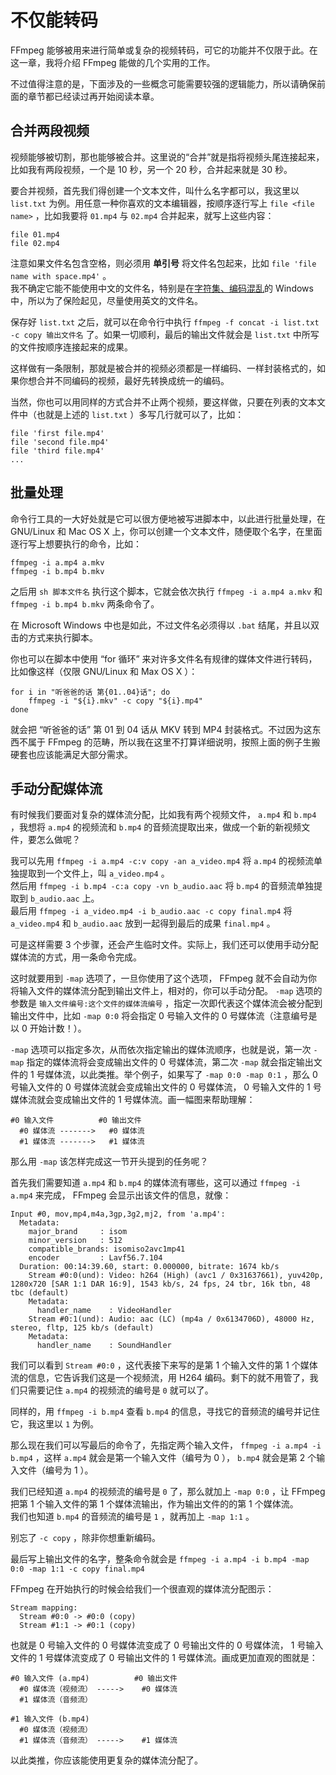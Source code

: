 # 不仅能转码

FFmpeg 能够被用来进行简单或复杂的视频转码，可它的功能并不仅限于此。在这一章，我将介绍 FFmpeg 能做的几个实用的工作。

不过值得注意的是，下面涉及的一些概念可能需要较强的逻辑能力，所以请确保前面的章节都已经读过再开始阅读本章。

<a name="merge-two-videos"></a>
## 合并两段视频

视频能够被切割，那也能够被合并。这里说的“合并”就是指将视频头尾连接起来，比如我有两段视频，一个是 10 秒，另一个 20 秒，合并起来就是 30 秒。

要合并视频，首先我们得创建一个文本文件，叫什么名字都可以，我这里以 `list.txt` 为例。用任意一种你喜欢的文本编辑器，按顺序逐行写上 `file <file name>` ，比如我要将 `01.mp4` 与 `02.mp4` 合并起来，就写上这些内容：

	file 01.mp4
	file 02.mp4

注意如果文件名包含空格，则必须用 **单引号** 将文件名包起来，比如 `file 'file name with space.mp4'` 。  
我不确定它能不能使用中文的文件名，特别是在[字符集、编码混乱](http://www.zhihu.com/question/20650946)的 Windows 中，所以为了保险起见，尽量使用英文的文件名。

保存好 `list.txt` 之后，就可以在命令行中执行 `ffmpeg -f concat -i list.txt -c copy 输出文件名` 了。如果一切顺利，最后的输出文件就会是 `list.txt` 中所写的文件按顺序连接起来的成果。

这样做有一条限制，那就是被合并的视频必须都是一样编码、一样封装格式的，如果你想合并不同编码的视频，最好先转换成统一的编码。

当然，你也可以用同样的方式合并不止两个视频，要这样做，只要在列表的文本文件中（也就是上述的 `list.txt` ）多写几行就可以了，比如：

	file 'first file.mp4'
	file 'second file.mp4'
	file 'third file.mp4'
	...

<a name="batch-process"></a>
## 批量处理

命令行工具的一大好处就是它可以很方便地被写进脚本中，以此进行批量处理，在 GNU/Linux 和 Mac OS X 上，你可以创建一个文本文件，随便取个名字，在里面逐行写上想要执行的命令，比如：

	ffmpeg -i a.mp4 a.mkv
	ffmpeg -i b.mp4 b.mkv

之后用 `sh 脚本文件名` 执行这个脚本，它就会依次执行 `ffmpeg -i a.mp4 a.mkv` 和 `ffmpeg -i b.mp4 b.mkv` 两条命令了。

在 Microsoft Windows 中也是如此，不过文件名必须得以 `.bat` 结尾，并且以双击的方式来执行脚本。

你也可以在脚本中使用 “for 循环” 来对许多文件名有规律的媒体文件进行转码，比如像这样（仅限 GNU/Linux 和 Max OS X ）：

	for i in "听爸爸的话 第{01..04}话"; do
		ffmpeg -i "${i}.mkv" -c copy "${i}.mp4"
	done

就会把 “听爸爸的话” 第 01 到 04 话从 MKV 转到 MP4 封装格式。不过因为这东西不属于 FFmpeg 的范畴，所以我在这里不打算详细说明，按照上面的例子生搬硬套也应该能满足大部分需求。

<a name="map-streams-manually"></a>
## 手动分配媒体流

有时候我们要面对复杂的媒体流分配，比如我有两个视频文件， `a.mp4` 和 `b.mp4` ，我想将 `a.mp4` 的视频流和 `b.mp4` 的音频流提取出来，做成一个新的新视频文件，要怎么做呢？

我可以先用 `ffmpeg -i a.mp4 -c:v copy -an a_video.mp4` 将 `a.mp4` 的视频流单独提取到一个文件上，叫 `a_video.mp4` 。  
然后用 `ffmpeg -i b.mp4 -c:a copy -vn b_audio.aac` 将 `b.mp4` 的音频流单独提取到 `b_audio.aac` 上。  
最后用 `ffmpeg -i a_video.mp4 -i b_audio.aac -c copy final.mp4` 将 `a_video.mp4` 和 `b_audio.aac` 放到一起得到最后的成果 `final.mp4` 。

可是这样需要 3 个步骤，还会产生临时文件。实际上，我们还可以使用手动分配媒体流的方式，用一条命令完成。

这时就要用到 `-map` 选项了，一旦你使用了这个选项， FFmpeg 就不会自动为你将输入文件的媒体流分配到输出文件上，相对的，你可以手动分配。 `-map` 选项的参数是 `输入文件编号:这个文件的媒体流编号` ，指定一次即代表这个媒体流会被分配到输出文件中，比如 `-map 0:0` 将会指定 0 号输入文件的 0 号媒体流（注意编号是以 0 开始计数！）。

`-map` 选项可以指定多次，从而依次指定输出的媒体流顺序，也就是说，第一次 `-map` 指定的媒体流将会变成输出文件的 0 号媒体流，第二次 `-map` 就会指定输出文件的 1 号媒体流，以此类推。举个例子，如果写了 `-map 0:0 -map 0:1` ，那么 0 号输入文件的 0 号媒体流就会变成输出文件的 0 号媒体流， 0 号输入文件的 1 号媒体流就会变成输出文件的 1 号媒体流。画一幅图来帮助理解：

	#0 输入文件          #0 输出文件
	  #0 媒体流 ------->   #0 媒体流
	  #1 媒体流 ------->   #1 媒体流

那么用 `-map` 该怎样完成这一节开头提到的任务呢？

首先我们需要知道 `a.mp4` 和 `b.mp4` 的媒体流有哪些，这可以通过 `ffmpeg -i a.mp4` 来完成， FFmpeg 会显示出该文件的信息，就像：

	Input #0, mov,mp4,m4a,3gp,3g2,mj2, from 'a.mp4':
	  Metadata:
	    major_brand     : isom
	    minor_version   : 512
	    compatible_brands: isomiso2avc1mp41
	    encoder         : Lavf56.7.104
	  Duration: 00:14:39.60, start: 0.000000, bitrate: 1674 kb/s
	    Stream #0:0(und): Video: h264 (High) (avc1 / 0x31637661), yuv420p, 1280x720 [SAR 1:1 DAR 16:9], 1543 kb/s, 24 fps, 24 tbr, 16k tbn, 48 tbc (default)
	    Metadata:
	      handler_name    : VideoHandler
	    Stream #0:1(und): Audio: aac (LC) (mp4a / 0x6134706D), 48000 Hz, stereo, fltp, 125 kb/s (default)
	    Metadata:
	      handler_name    : SoundHandler

我们可以看到 `Stream #0:0` ，这代表接下来写的是第 1 个输入文件的第 1 个媒体流的信息，它告诉我们这是一个视频流，用 H264 编码。剩下的就不用管了，我们只需要记住 `a.mp4` 的视频流的编号是 `0` 就可以了。

同样的，用 `ffmpeg -i b.mp4` 查看 `b.mp4` 的信息，寻找它的音频流的编号并记住它，我这里以 `1` 为例。

那么现在我们可以写最后的命令了，先指定两个输入文件， `ffmpeg -i a.mp4 -i b.mp4` ，这样 `a.mp4` 就会是第一个输入文件（编号为 0 ）， `b.mp4` 就会是第 2 个输入文件（编号为 1 ）。

我们已经知道 `a.mp4` 的视频流的编号是 `0` 了，那么就加上 `-map 0:0` ，让 FFmpeg 把第 1 个输入文件的第 1 个媒体流输出，作为输出文件的的第 1 个媒体流。  
我们也知道 `b.mp4` 的音频流的编号是 `1` ，就再加上 `-map 1:1` 。

别忘了 `-c copy` ，除非你想重新编码。

最后写上输出文件的名字，整条命令就会是 `ffmpeg -i a.mp4 -i b.mp4 -map 0:0 -map 1:1 -c copy final.mp4` 

FFmpeg 在开始执行的时候会给我们一个很直观的媒体流分配图示：

	Stream mapping:
	  Stream #0:0 -> #0:0 (copy)
	  Stream #1:1 -> #0:1 (copy)

也就是 0 号输入文件的 0 号媒体流变成了 0 号输出文件的 0 号媒体流， 1 号输入文件的 1 号媒体流变成了 0 号输出文件的 1 号媒体流。画成更加直观的图就是：

	#0 输入文件 (a.mp4)          #0 输出文件
	  #0 媒体流（视频流） ----->    #0 媒体流
	  #1 媒体流（音频流）
	
	#1 输入文件 (b.mp4)
	  #0 媒体流（视频流）
	  #1 媒体流（音频流） ----->    #1 媒体流

以此类推，你应该能使用更复杂的媒体流分配了。

